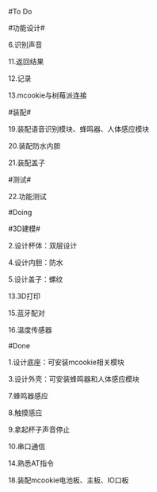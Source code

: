 #To Do

#功能设计#

6.识别声音

11.返回结果

12.记录

13.mcookie与树莓派连接

#装配#

19.装配语音识别模块、蜂鸣器、人体感应模块

20.装配防水内胆

21.装配盖子

#测试#

22.功能测试

#Doing

#3D建模#

2.设计杯体：双层设计

4.设计内胆：防水

5.设计盖子：螺纹

13.3D打印

15.蓝牙配对

16.温度传感器

#Done

1.设计底座：可安装mcookie相关模块

3.设计外壳：可安装蜂鸣器和人体感应模块

7.蜂鸣器感应

8.触摸感应

9.拿起杯子声音停止

10.串口通信

14.熟悉AT指令

18.装配mcookie电池板、主板、IO口板
